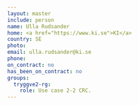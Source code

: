 ```yaml
---
layout: master
include: person
name: Ulla Rudsander
home: <a href="https://www.ki.se">KI</a>
country: SE
photo:
email: ulla.rudsander@ki.se
phone:
on_contract: no
has_been_on_contract: no
groups:
  tryggve2-rg:
    role: Use case 2-2 CRC.
---
```

